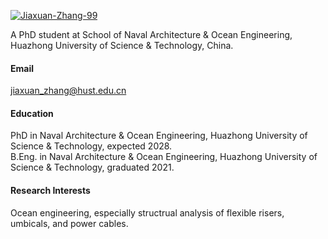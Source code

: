 

[![Jiaxuan-Zhang-99](https://img.shields.io/badge/GitHub-100000?style=for-the-badge&logo=github&logoColor=white)](https://github.com/Jiaxuan-Zhang-99)

A PhD student at School of Naval Architecture & Ocean Engineering, Huazhong University of Science & Technology, China.

#### Email
jiaxuan_zhang@hust.edu.cn

#### Education
PhD in Naval Architecture & Ocean Engineering, Huazhong University of Science & Technology, expected 2028. \
B.Eng. in Naval Architecture & Ocean Engineering, Huazhong University of Science & Technology, graduated 2021.

#### Research Interests
Ocean engineering, especially structrual analysis of flexible risers, umbicals, and power cables.
